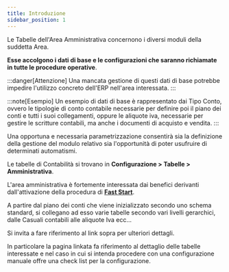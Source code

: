 ```yaml
---
title: Introduzione
sidebar_position: 1
---
```


Le Tabelle dell'Area Amministrativa concernono i diversi moduli della suddetta Area. 

**Esse accolgono i dati di base e le configurazioni che saranno richiamate in tutte le procedure operative**. 

:::danger[Attenzione]
Una mancata gestione di questi dati di base potrebbe impedire l'utilizzo concreto dell'ERP nell'area interessata.
:::

:::note[Esempio]
Un esempio di dati di base è rappresentato dai Tipo Conto, ovvero le tipologie di conto contabile necessarie per definire poi il piano dei conti e tutti i suoi collegamenti, oppure le aliquote iva, necessarie per gestire le scritture contabili, ma anche i documenti di acquisto e vendita.
:::

Una opportuna e necessaria parametrizzazione consentirà sia la definizione della gestione del modulo relativo sia l'opportunità di poter usufruire di determinati automatismi.

Le tabelle di Contabilità si trovano in **Configurazione > Tabelle > Amministrativa**.

L'area amministrativa è fortemente interessata dai benefici derivanti dall'attivazione della procedura di [**Fast Start**](/docs/guide/fast-start).

A partire dal piano dei conti che viene inizializzato secondo uno schema standard, si collegano ad esso varie tabelle secondo vari livelli gerarchici, dalle Casuali contabili alle aliquote Iva ecc... 

Si invita a fare riferimento al link sopra per ulteriori dettagli.

In particolare la pagina linkata fa riferimento al dettaglio delle tabelle interessate e nel caso in cui si intenda procedere con una configurazione manuale offre una check list per la configurazione.
